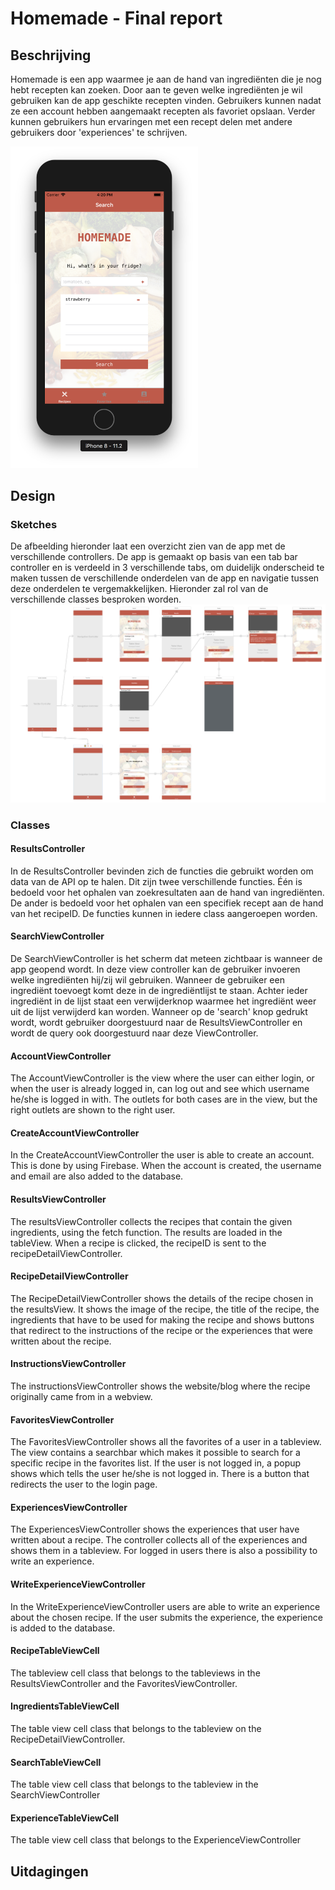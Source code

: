 # Homemade - Final report

## Beschrijving
Homemade is een app waarmee je aan de hand van ingrediënten die je nog hebt recepten kan zoeken. Door aan te geven welke ingrediënten je wil gebruiken kan de app geschikte recepten vinden. Gebruikers kunnen nadat ze een account hebben aangemaakt recepten als favoriet opslaan. Verder kunnen gebruikers hun ervaringen met een recept delen met andere gebruikers door 'experiences' te schrijven.

<img src=https://github.com/gavinschipper/programmeerproject/blob/master/doc/1.png width="300">

## Design

### Sketches
De afbeelding hieronder laat een overzicht zien van de app met de verschillende controllers. De app is gemaakt op basis van een tab bar controller en is verdeeld in 3 verschillende tabs, om duidelijk onderscheid te maken tussen de verschillende onderdelen van de app en navigatie tussen deze onderdelen te vergemakkelijken. Hieronder zal rol van de verschillende classes besproken worden.
<img src=https://github.com/gavinschipper/programmeerproject/blob/master/doc/techDesign.png>

### Classes
#### ResultsController
In de ResultsController bevinden zich de functies die gebruikt worden om data van de API op te halen. Dit zijn twee verschillende functies. Één is bedoeld voor het ophalen van zoekresultaten aan de hand van ingrediënten. De ander is bedoeld voor het ophalen van een specifiek recept aan de hand van het recipeID. De functies kunnen in iedere class aangeroepen worden.

#### SearchViewController
De SearchViewController is het scherm dat meteen zichtbaar is wanneer de app geopend wordt. In deze view controller kan de gebruiker invoeren welke ingrediënten hij/zij wil gebruiken. Wanneer de gebruiker een ingrediënt toevoegt komt deze in de ingrediëntlijst te staan. Achter ieder ingrediënt in de lijst staat een verwijderknop waarmee het ingrediënt weer uit de lijst verwijderd kan worden. Wanneer op de 'search' knop gedrukt wordt, wordt gebruiker doorgestuurd naar de ResultsViewController en wordt de query ook doorgestuurd naar deze ViewController.

#### AccountViewController
The AccountViewController is the view where the user can either login, or when the user is already logged in, can log out and see which username he/she is logged in with. The outlets for both cases are in the view, but the right outlets are shown to the right user.

#### CreateAccountViewController
In the CreateAccountViewController the user is able to create an account. This is done by using Firebase. When the account is created, the username and email are also added to the database.

#### ResultsViewController
The resultsViewController collects the recipes that contain the given ingredients, using the fetch function. The results are loaded in the tableView. When a recipe is clicked, the recipeID is sent to the recipeDetailViewController.

#### RecipeDetailViewController
The RecipeDetailViewController shows the details of the recipe chosen in the resultsView. It shows the image of the recipe, the title of the recipe, the ingredients that have to be used for making the recipe and shows buttons that redirect to the instructions of the recipe or the experiences that were written about the recipe.

#### InstructionsViewController
The instructionsViewController shows the website/blog where the recipe originally came from in a webview.

#### FavoritesViewController
The FavoritesViewController shows all the favorites of a user in a tableview. The view contains a searchbar which makes it possible to search for a specific recipe in the favorites list. If the user is not logged in, a popup shows which tells the user he/she is not logged in. There is a button that redirects the user to the login page.

#### ExperiencesViewController
The ExperiencesViewController shows the experiences that user have written about a recipe. The controller collects all of the experiences and shows them in a tableview. For logged in users there is also a possibility to write an experience.

#### WriteExperienceViewController
In the WriteExperienceViewController users are able to write an experience about the chosen recipe. If the user submits the experience, the experience is added to the database.

#### RecipeTableViewCell
The tableview cell class that belongs to the tableviews in the ResultsViewController and the FavoritesViewController.

#### IngredientsTableViewCell
The table view cell class that belongs to the tableview on the RecipeDetailViewController.

#### SearchTableViewCell
The table view cell class that belongs to the tableview in the SearchViewController

#### ExperienceTableViewCell
The table view cell class that belongs to the ExperienceViewController

## Uitdagingen
